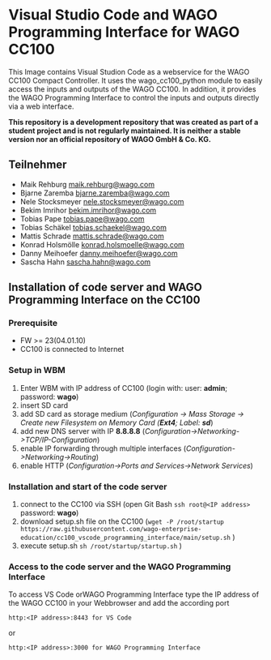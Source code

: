 # Visual Studio Code and WAGO Programming Interface for WAGO CC100

This Image contains Visual Studion Code as a webservice for the WAGO CC100 Compact Controller. It uses the wago_cc100_python module to easily access the inputs and outputs of the WAGO CC100. In addition, it provides the WAGO Programming Interface to control the inputs and outputs directly via a web interface.

**This repository is a development repository that was created as part of a student project and is not regularly maintained. It is neither a stable version nor an official repository of WAGO GmbH & Co. KG.** 

## Teilnehmer
- Maik Rehburg <maik.rehburg@wago.com>
- Bjarne Zaremba <bjarne.zaremba@wago.com>
- Nele Stocksmeyer <nele.stocksmeyer@wago.com>
- Bekim Imrihor <bekim.imrihor@wago.com>
- Tobias Pape <tobias.pape@wago.com>
- Tobias Schäkel <tobias.schaekel@wago.com>
- Mattis Schrade <mattis.schrade@wago.com>
- Konrad Holsmölle <konrad.holsmoelle@wago.com>
- Danny Meihoefer <danny.meihoefer@wago.com>
- Sascha Hahn <sascha.hahn@wago.com>

## Installation of code server and WAGO Programming Interface on the CC100
### Prerequisite
- FW >= 23(04.01.10)
- CC100 is connected to Internet

### Setup in WBM
1. Enter WBM with IP address of CC100 (login with: user: **admin**; password: **wago**)
2. insert SD card
3. add SD card as storage medium (*Configuration -> Mass Storage -> Create new Filesystem on Memory Card (**Ext4**; Label: **sd***)
4. add new DNS server with IP **8.8.8.8** (*Configuration->Networking->TCP/IP-Configuration*)
5. enable IP forwarding through multiple interfaces (*Configuration->Networking->Routing*) 
6. enable HTTP (*Configuration->Ports and Services->Network Services*)


### Installation and start of the code server
1. connect to the CC100 via SSH (open Git Bash ``` ssh root@<IP address> ``` password: **wago**)
2. download setup.sh file on the CC100 (``` wget -P /root/startup https://raw.githubusercontent.com/wago-enterprise-education/cc100_vscode_programming_interface/main/setup.sh ``` )
3. execute setup.sh ``` sh /root/startup/startup.sh ``` )

### Access to the code server and the WAGO Programming Interface
To access VS Code orWAGO Programming Interface type the IP address of the WAGO CC100 in your Webbrowser and add the according port
```
http:<IP address>:8443 for VS Code
```
or
```
http:<IP address>:3000 for WAGO Programming Interface
```
